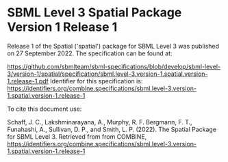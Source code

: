 # SBML Level 3 Spatial Package Version 1 Release 1
Release 1 of the Spatial ('spatial') package for SBML Level 3 was published on 27 September 2022. The specification can be found at:

https://github.com/sbmlteam/sbml-specifications/blob/develop/sbml-level-3/version-1/spatial/specification/sbml.level-3.version-1.spatial.version-1.release-1.pdf
Identifier for this specification is: https://identifiers.org/combine.specifications/sbml.level-3.version-1.spatial.version-1.release-1

To cite this document use:

Schaff, J. C., Lakshminarayana, A., Murphy, R. F. Bergmann, F. T., Funahashi, A., Sullivan, D. P., and Smith, L. P. (2022). The Spatial Package for SBML Level 3. Retrieved from from COMBINE, https://identifiers.org/combine.specifications/sbml.level-3.version-1.spatial.version-1.release-1

